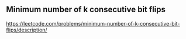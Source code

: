 ## Minimum number of k consecutive bit flips
https://leetcode.com/problems/minimum-number-of-k-consecutive-bit-flips/description/
